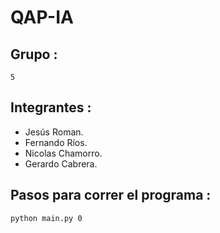 # QAP-IA
## Grupo :
```
5
```
## Integrantes :
- Jesús Roman.
- Fernando Ríos.
- Nicolas Chamorro.
- Gerardo Cabrera.

## Pasos para correr el programa :

```
python main.py 0
```



